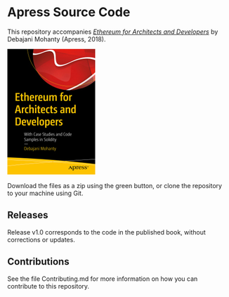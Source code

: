 # Apress Source Code

This repository accompanies [*Ethereum for Architects and Developers*](https://www.apress.com/9781484240748) by Debajani Mohanty (Apress, 2018).

[comment]: #cover
![Cover image](9781484240748.jpg)

Download the files as a zip using the green button, or clone the repository to your machine using Git.

## Releases

Release v1.0 corresponds to the code in the published book, without corrections or updates.

## Contributions

See the file Contributing.md for more information on how you can contribute to this repository.